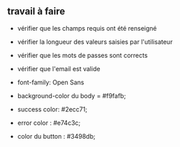 
## travail à faire 
 - vérifier que les champs requis ont été renseigné 
 - vérifier la longueur des valeurs saisies par l'utilisateur 
 - vérifier que les mots de passes sont corrects 
 - vérifier que l'email est valide 
 


 - font-family: Open Sans 
 - background-color du body = #f9fafb;
 - success color:  #2ecc71;
 - error color : #e74c3c;
 - color du button : #3498db;
